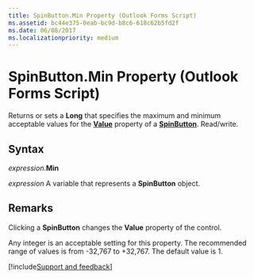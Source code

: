 ```yaml
---
title: SpinButton.Min Property (Outlook Forms Script)
ms.assetid: bc44e375-0eab-bc9d-b8c6-618c62b5fd2f
ms.date: 06/08/2017
ms.localizationpriority: medium
---
```



# SpinButton.Min Property (Outlook Forms Script)

Returns or sets a **Long** that specifies the maximum and minimum acceptable values for the **[Value](Outlook.spinbutton.value.md)** property of a **[SpinButton](Outlook.spinbutton.md)**. Read/write.


## Syntax

_expression_.**Min**

_expression_ A variable that represents a **SpinButton** object.


## Remarks

Clicking a **SpinButton** changes the **Value** property of the control.

Any integer is an acceptable setting for this property. The recommended range of values is from -32,767 to +32,767. The default value is 1.

[!include[Support and feedback](~/includes/feedback-boilerplate.md)]